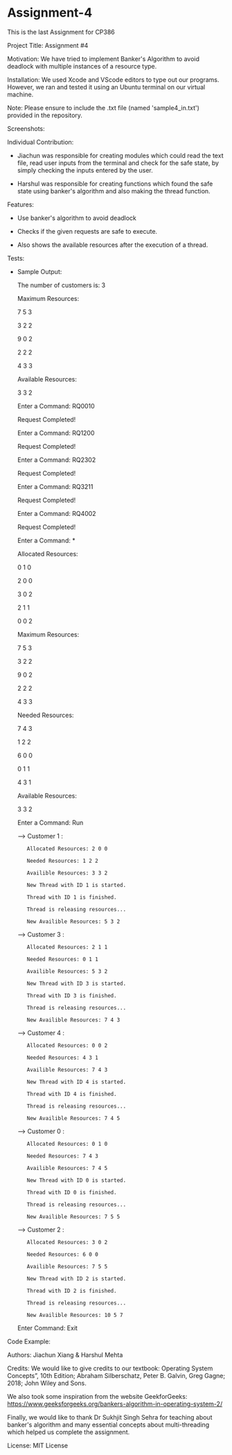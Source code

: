 # Assignment-4
This is the last Assignment for CP386

Project Title: Assignment #4

Motivation: We have tried to implement Banker's Algorithm to avoid deadlock with multiple instances of a resource type. 

Installation: We used Xcode and VScode editors to type out our programs. However, we ran and tested it using an Ubuntu terminal on our virtual machine. 

Note: Please ensure to include the .txt file (named 'sample4_in.txt') provided in the repository. 

Screenshots:

Individual Contribution:
- Jiachun was responsible for creating modules which could read the text file, read user inputs from the terminal and check for the safe state, by simply checking the inputs entered by the user. 

- Harshul was responsible for creating functions which found the safe state using banker's algorithm and also making the thread function. 

Features:

- Use banker's algorithm to avoid deadlock

- Checks if the given requests are safe to execute.

- Also shows the available resources after the execution of a thread. 

Tests:

- Sample Output:

	The number of customers is: 3

	Maximum Resources:

	7 5 3 

	3 2 2 

	9 0 2 

	2 2 2 

	4 3 3 

	Available Resources:

	3 3 2 

	Enter a Command: RQ0010

	Request Completed!

	Enter a Command: RQ1200

	Request Completed!

	Enter a Command: RQ2302

	Request Completed!

	Enter a Command: RQ3211

	Request Completed!

	Enter a Command: RQ4002

	Request Completed!

	Enter a Command: *

	Allocated Resources:

	0 1 0 

	2 0 0 

	3 0 2 

	2 1 1 

	0 0 2 

	Maximum Resources:

	7 5 3 

	3 2 2 

	9 0 2 

	2 2 2 

	4 3 3 

	Needed Resources:

	7 4 3 

	1 2 2 

	6 0 0 

	0 1 1 

	4 3 1 

	Available Resources:

	3 3 2 

	Enter a Command: Run

	--> Customer 1 :

		 Allocated Resources: 2 0 0 

		 Needed Resources: 1 2 2 

		 Availible Resources: 3 3 2 

		 New Thread with ID 1 is started.

		 Thread with ID 1 is finished.

		 Thread is releasing resources...

		 New Availible Resources: 5 3 2 

	--> Customer 3 :

		 Allocated Resources: 2 1 1 

		 Needed Resources: 0 1 1 

		 Availible Resources: 5 3 2 

		 New Thread with ID 3 is started.

		 Thread with ID 3 is finished.

		 Thread is releasing resources...

		 New Availible Resources: 7 4 3 

	--> Customer 4 :

		 Allocated Resources: 0 0 2 

		 Needed Resources: 4 3 1 

		 Availible Resources: 7 4 3 

		 New Thread with ID 4 is started.

		 Thread with ID 4 is finished.

		 Thread is releasing resources...

		 New Availible Resources: 7 4 5 

	--> Customer 0 :

		 Allocated Resources: 0 1 0 

		 Needed Resources: 7 4 3 

		 Availible Resources: 7 4 5 

		 New Thread with ID 0 is started.

		 Thread with ID 0 is finished.

		 Thread is releasing resources...

		 New Availible Resources: 7 5 5 

	--> Customer 2 :

		 Allocated Resources: 3 0 2 

		 Needed Resources: 6 0 0 

		 Availible Resources: 7 5 5 

		 New Thread with ID 2 is started.

		 Thread with ID 2 is finished.

		 Thread is releasing resources...

		 New Availible Resources: 10 5 7 

	Enter Command: Exit


Code Example:

Authors: Jiachun Xiang & Harshul Mehta 

Credits:
We would like to give credits to our textbook:
Operating System Concepts”, 10th Edition; Abraham Silberschatz, Peter B.  Galvin, Greg Gagne; 2018; John Wiley and Sons.

We also took some inspiration from the website GeekforGeeks:
https://www.geeksforgeeks.org/bankers-algorithm-in-operating-system-2/

Finally, we would like to thank Dr Sukhjit Singh Sehra for teaching about banker's algorithm and many essential concepts about multi-threading which helped us complete the assignment. 

License: MIT License
